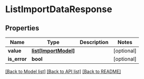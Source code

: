 # ListImportDataResponse

## Properties
Name | Type | Description | Notes
------------ | ------------- | ------------- | -------------
**value** | [**list[ImportModel]**](ImportModel.md) |  | [optional] 
**is_error** | **bool** |  | [optional] 

[[Back to Model list]](../README.md#documentation-for-models) [[Back to API list]](../README.md#documentation-for-api-endpoints) [[Back to README]](../README.md)

